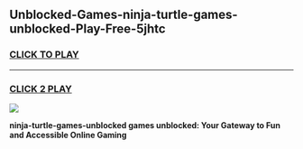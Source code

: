 
## Unblocked-Games-ninja-turtle-games-unblocked-Play-Free-5jhtc
<h3>
<a href="https://premium76.site?title=ninja-turtle-games-unblocked&ref=23A">CLICK TO PLAY</a></h3>
<hr>

<h3>
<a href="https://premium76.site?title=ninja-turtle-games-unblocked&ref=23A">CLICK 2 PLAY</a>
  
</h3>

<a href="https://premium76.site?title=ninja-turtle-games-unblocked&ref=23A"><img src="https://clearcache.store/games.png"></a>


**ninja-turtle-games-unblocked games unblocked: Your Gateway to Fun and Accessible Online Gaming**
